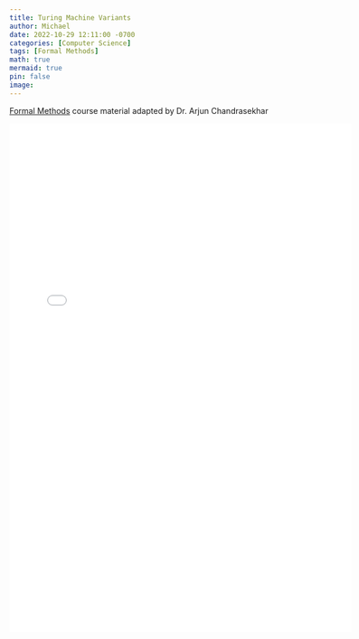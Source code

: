 ```yaml
---
title: Turing Machine Variants
author: Michael
date: 2022-10-29 12:11:00 -0700
categories: [Computer Science]
tags: [Formal Methods]
math: true
mermaid: true
pin: false
image:
---
```


[Formal Methods](https://www.arjun-chandrasekhar-teaching.com/teaching) course material adapted by Dr. Arjun Chandrasekhar

<iframe width="120%" height="900px" src="/files/discrete_math/5-Turing-Machine-Variants.pdf" frameborder="0" allow="accelerometer; autoplay; encrypted-media; gyroscope; picture-in-picture" allowfullscreen></iframe>


